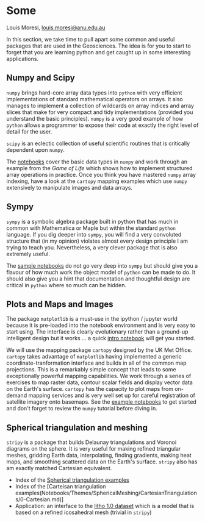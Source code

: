 # Some 

Louis Moresi, [louis.moresi@anu.edu.au](mailto:louis.moresi@anu.edu.au)

In this section, we take time to pull apart some common and useful packages that are used in
the Geosciences. The idea is for you to start to forget that you are learning python and get caught up
in some interesting applications. 

## Numpy and Scipy

`numpy` brings hard-core array data types into `python` with very efficient implementations of standard mathematical operators on arrays. It also manages to implement a collection of wildcards on array indices and array slices that make for very compact and tidy implementations (provided you understand the basic principles). `numpy` is a very good example of how `python` allows a programmer to expose their code at exactly the right level of detail for the user. 

`scipy` is an eclectic collection of useful scientific routines that is critically dependent upon `numpy`.

The [notebooks](Notebooks/Themes/NumpyAndScipy/0-NumpyAndScipy.md) cover the basic data types in `numpy` and work through an example from the *Game of Life* which shows how to implement structured array operations in practice. 
Once you think you have mastered `numpy` array indexing, have a look at the `cartopy` mapping examples which use `numpy` extensively to manipulate images and data arrays. 

## Sympy

`sympy` is a symbolic algebra package built in python that has much in common with Mathematica or Maple but within the standard `python` language. If you dig deeper into `sympy`, you will find a very convoluted structure that (in my opinion) violates almost every design principle I am trying to teach you. Nevertheless, a very clever package that is also extremely useful.

The [sample notebooks](Notebooks/Themes/SympleSympy/StartingWithSympy.md) do not go very deep into `sympy` but should give you a flavour of how much work the object model of `python` can be made to do. It should also give you a hint that documentation and thoughtful design are critical in `python` where so much can be hidden.

## Plots and Maps and Images 

The package `matplotlib` is a must-use in the ipython / jupyter world because it is pre-loaded into the notebook environment and is very easy to start using. The interface is clearly evolutionary rather than a ground-up intelligent design but it works ... a quick [intro notebook](Notebooks/Themes/Plotting/1-IntroductionToMatplotlib.md) will get you started. 

We will use the mapping package `cartopy` designed by the UK Met Office. `cartopy` takes advantage of `matplotlib` having implemented a generic coordinate-tranformation interface and builds in all of the common map projections. This is a remarkably simple concept that leads to some exceptionally powerful mapping capabilities. We work through a series of exercises to map raster data, contour scalar fields and display vector data on the Earth's surface. `cartopy` has the capacity to plot maps from on-demand mapping services and is very well set up for careful registration of satellite imagery onto basemaps. See the [example notebooks](Notebooks/Themes/Mapping/0-Maps_with_Cartopy.md) to get started and don't forget to review the `numpy` tutorial before diving in.

## Spherical triangulation and meshing

`stripy` is a package that builds Delaunay triangulations and Voronoi diagrams on the sphere. It is very useful for making refined triangular meshes, gridding Earth data, interpolating, finding gradients, making heat maps, and smoothing scattered data on the Earth's surface. `stripy` also has am exactly matched Cartesian equivalent. 

 - Index of the [Spherical triangulation examples](Notebooks/Themes/SphericalMeshing/SphericalTriangulations/0-Spherical.md)
 - Index of the [Carteisan triangulation examples(Notebooks/Themes/SphericalMeshing/CartesianTriangulations/0-Cartesian.md)]
 - Application: an interface to the [litho 1.0 dataset](Notebooks/Themes/SphericalMeshing/Litho1pt0/Ex1-Litho1Layers.md) which is a model that is based on a refined icosahedral mesh (trivial in `stripy`)


